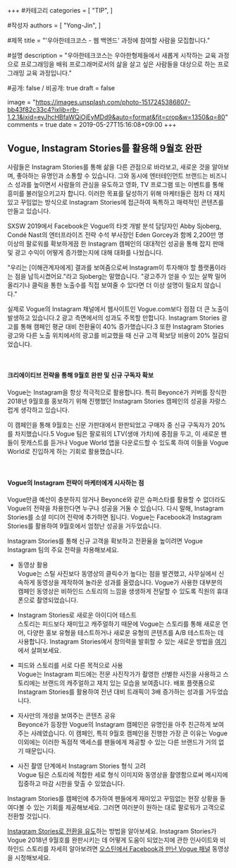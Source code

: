 +++
#카테고리
categories = [
    "TIP",
]

#작성자
authors = [
    "Yong-Jin",
]

#제목
title = "'우아한테크코스 - 웹 백엔드' 과정에 참여할 사람을 모집합니다."

#설명
description = "우아한테크코스는 우아한형제들에서 새롭게 시작하는 교육 과정으로 프로그래밍을 배워 프로그래머로서의 삶을 살고 싶은 사람들을 대상으로 하는 프로그래밍 교육 과정입니다."

#공개: false / 비공개: true
draft = false


image = "https://images.unsplash.com/photo-1517245386807-bb43f82c33c4?ixlib=rb-1.2.1&ixid=eyJhcHBfaWQiOjEyMDd9&auto=format&fit=crop&w=1350&q=80"
comments = true
date = 2019-05-27T15:16:08+09:00
+++

<!-- 게시글 내용 -->
## Vogue, Instagram Stories를 활용해 9월호 완판

사람들은 Instagram Stories를 통해 삶을 다른 관점으로 바라보고, 새로운 것을 알아보며, 좋아하는 유명인과 소통할 수 있습니다. 그와 동시에 엔터테인먼트 브랜드는 비즈니스 성과를 높이면서 사람들의 관심을 유도하고 영화, TV 프로그램 또는 이벤트를 통해 흥미를 불러일으키고자 합니다. 이러한 목표를 달성하기 위해 마케터들은 점차 더 재치 있고 꾸밈없는 방식으로 Instagram Stories에 접근하여 독특하고 매력적인 콘텐츠를 만들고 있습니다.

SXSW 2019에서 Facebook은 Vogue의 타겟 개발 분석 담당자인 Abby Sjoberg, Condé Nast의 엔터프라이즈 전략 수석 부사장인 Eden Gorcey과 함께 2,200만 명 이상의 팔로워를 확보하게끔 한 Instagram 캠페인의 대대적인 성공을 통해 잡지 판매 및 광고 수익이 어떻게 증가했는지에 대해 대화를 나눴습니다.

"우리는 [이해관계자에게] 결과를 보여줌으로써 Instagram이 투자해야 할 플랫폼이라는 점을 납득시켰어요."라고 Sjoberg는 말했습니다. "광고주가 얻을 수 있는 살짝 밀어 올리기나 클릭을 통한 노출수를 직접 보여줄 수 있다면 더 이상 설명이 필요치 않습니다."

실제로 Vogue의 Instagram 채널에서 웹사이트인 Vogue.com보다 점점 더 큰 노출이 발생하고 있습니다.2 광고 측면에서의 성과도 주목할 만합니다. Instagram Stories 광고를 통해 캠페인 평균 대비 전환율이 40% 증가했습니다.3 또한 Instagram Stories 광고와 다른 노출 위치에서의 광고를 비교했을 때 신규 고객 확보당 비용이 20% 절감되었습니다.

<br>

#### 크리에이티브 전략을 통해 9월호 완판 및 신규 구독자 확보

Vogue는 Instagram을 항상 적극적으로 활용합니다. 특히 Beyoncé가 커버를 장식한 2018년 9월호를 홍보하기 위해 진행했던 Instagram Stories 캠페인의 성공을 자랑스럽게 생각하고 있습니다.

이 캠페인을 통해 9월호는 신문 가판대에서 완판되었고 구매자 중 신규 구독자가 20%를 차지했습니다.5 Vogue 팀은 팔로워의 LTV(생애 가치)에 중점을 두고, 이 새로운 팬들이 팟캐스트를 듣거나 Vogue World 앱을 다운로드할 수 있도록 하여 이들을 Vogue World로 진입하게 하는 기회로 활용했습니다.

<br>

#### Vogue의 Instagram 전략이 마케터에게 시사하는 점

Vogue만큼 예산이 충분하지 않거나 Beyoncé와 같은 슈퍼스타를 활용할 수 없더라도 Vogue의 전략을 차용한다면 누구나 성공을 거둘 수 있습니다. 다시 말해, Instagram Stories를 소셜 미디어 전략에 추가하면 됩니다. Vogue는 Facebook과 Instagram Stories를 활용하여 9월호에서 엄청난 성공을 거두었습니다.

Instagram Stories를 통해 신규 고객을 확보하고 전환율을 높이려면 Vogue Instagram 팀의 주요 전략을 차용해보세요.

 - 동영상 활용 <br>
Vogue는 스틸 사진보다 동영상의 클릭수가 높다는 점을 발견했고, 사무실에서 신속하게 동영상을 제작하여 놀라운 성과를 올렸습니다. Vogue가 사용한 대부분의 캠페인 동영상은 비하인드 스토리의 느낌을 생생하게 전달할 수 있도록 직원의 휴대폰으로 촬영되었습니다.

 - Instagram Stories로 새로운 아이디어 테스트 <br>
스토리는 피드보다 재미있고 캐주얼하기 때문에 Vogue는 스토리를 통해 새로운 언어, 다양한 홍보 유형을 테스트하거나 새로운 유형의 콘텐츠를 A/B 테스트하는 데 사용합니다. Instagram Stories에서 창의력을 발휘할 수 있는 새로운 방법을 [여기](http://www.naver.com)에서 살펴보세요.

 - 피드와 스토리를 서로 다른 목적으로 사용 <br>
 Vogue는 Instagram 피드에는 전문 사진작가가 촬영한 선별한 사진을 사용하고 스토리에는 브랜드의 캐주얼하고 재치 있는 모습을 보여줍니다. 배포 플랫폼으로 Instagram Stories를 활용하여 전년 대비 트래픽이 3배 증가하는 성과를 거두었습니다.

 - 자사만의 개성을 보여주는 콘텐츠 공유 <br>
 Beyoncé가 등장한 Vogue의 Instagram 캠페인은 유명인을 아주 친근하게 보여주는 사례였습니다. 이 캠페인, 특히 9월호 캠페인을 진행한 가장 큰 이유는 Vogue 이외에는 이러한 독점적 액세스를 팬들에게 제공할 수 있는 다른 브랜드가 거의 없기 때문입니다.

 - 사진 촬영 단계에서 Instagram Stories 형식 고려 <br>
 Vogue 팀은 스토리에 적합한 세로 형식 이미지와 동영상을 촬영함으로써 메시지에 집중하고 마감 시한을 맞출 수 있었습니다.

Instagram Stories를 캠페인에 추가하여 팬들에게 재미있고 꾸밈없는 현장 상황을 들여다볼 수 있는 기회를 제공해보세요. 그러면 여러분이 원하는 대로 팔로워가 고객으로 전환할 것입니다.

[Instagram Stories로 전환을 유도](#)하는 방법을 알아보세요. Instagram Stories가 Vogue 2018년 9월호를 완판시키는 데 어떻게 도움이 되었는지에 관한 인사이트와 비하인드 스토리를 자세히 알아보려면 [오스틴에서 Facebook과 만난 Vogue 패널](#) 동영상을 시청해보세요.